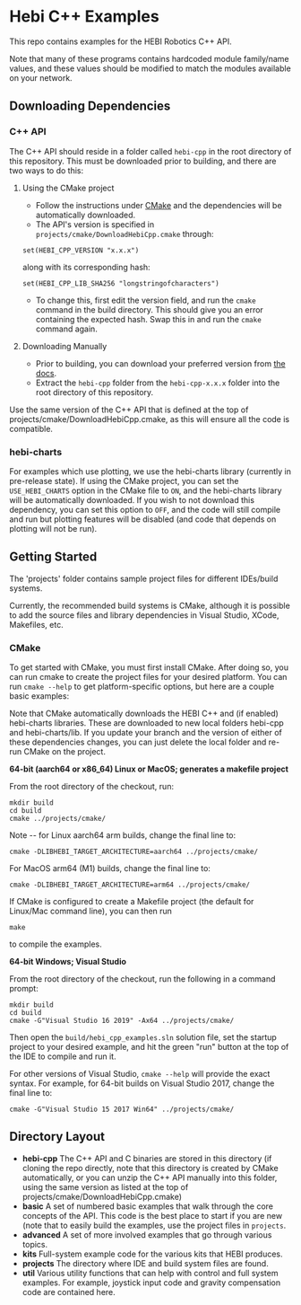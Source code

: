 # Hebi C++ Examples

This repo contains examples for the HEBI Robotics C++ API.

Note that many of these programs contains hardcoded module family/name values,
and these values should be modified to match the modules available on your
network.

## Downloading Dependencies

### C++ API

The C++ API should reside in a folder called `hebi-cpp` in the root directory of this repository. This must be downloaded prior to building, and there are two ways to do this:

1. Using the CMake project
   - Follow the instructions under [CMake](#cmake) and the dependencies will be automatically downloaded.
   - The API's version is specified in `projects/cmake/DownloadHebiCpp.cmake` through:
    ```
    set(HEBI_CPP_VERSION "x.x.x")
    ```
    along with its corresponding hash:
    ```
    set(HEBI_CPP_LIB_SHA256 "longstringofcharacters")
    ```
    - To change this, first edit the version field, and run the `cmake` command in the build directory. This should give you an error containing the expected hash. Swap this in and run the `cmake` command again.

2. Downloading Manually
   - Prior to building, you can download your preferred version from [the docs](http://docs.hebi.us/downloads_changelogs.html#software).
   - Extract the `hebi-cpp` folder from the `hebi-cpp-x.x.x` folder into the root directory of this repository.

Use the same version of the C++ API that is defined at the top of projects/cmake/DownloadHebiCpp.cmake, as this will ensure all the code is compatible.

### hebi-charts

For examples which use plotting, we use the hebi-charts library (currently in pre-release state).  If using the CMake project, you can set the `USE_HEBI_CHARTS` option in the CMake file to `ON`, and the hebi-charts library will be automatically downloaded.  If you wish to not download this dependency, you can set this option to `OFF`, and the code will still compile and run but plotting features will be disabled (and code that depends on plotting will not be run).

## Getting Started

The 'projects' folder contains sample project files for different IDEs/build
systems.

Currently, the recommended build systems is CMake, although it is possible to add the source files and library dependencies in Visual Studio, XCode, Makefiles, etc.

### CMake

To get started with CMake, you must
first install CMake.  After doing so, you can run cmake to create the project
files for your desired platform.  You can run `cmake --help` to get platform-specific
options, but here are a couple basic examples:

Note that CMake automatically downloads the HEBI C++ and (if enabled) hebi-charts libraries. These are downloaded to new local folders hebi-cpp and hebi-charts/lib.  If you update your branch and the version of either of these dependencies changes, you can just delete the local folder and re-run CMake on the project.

**64-bit (aarch64 or x86_64) Linux or MacOS; generates a makefile project**
 
From the root directory of the checkout, run:

```
mkdir build
cd build
cmake ../projects/cmake/
```

Note -- for Linux aarch64 arm builds, change the final line to:
```
cmake -DLIBHEBI_TARGET_ARCHITECTURE=aarch64 ../projects/cmake/
```

For MacOS arm64 (M1) builds, change the final line to:
```
cmake -DLIBHEBI_TARGET_ARCHITECTURE=arm64 ../projects/cmake/
```

If CMake is configured to create a Makefile project (the default for Linux/Mac command
line), you can then run

```make```

to compile the examples.

**64-bit Windows; Visual Studio**

From the root directory of the checkout, run the following in a command prompt:

```
mkdir build
cd build
cmake -G"Visual Studio 16 2019" -Ax64 ../projects/cmake/
```

Then open the `build/hebi_cpp_examples.sln` solution file, set the startup project
to your desired example, and hit the green "run" button at the top of the IDE to
compile and run it.

For other versions of Visual Studio, `cmake --help` will provide the exact syntax.
For example, for 64-bit builds on Visual Studio 2017, change the final line to:

```
cmake -G"Visual Studio 15 2017 Win64" ../projects/cmake/
```

## Directory Layout

- **hebi-cpp** The C++ API and C binaries are stored in this directory (if cloning
the repo directly, note that this directory is created by CMake automatically, or
you can unzip the C++ API manually into this folder, using the same version as listed
at the top of projects/cmake/DownloadHebiCpp.cmake)
- **basic** A set of numbered basic examples that walk through the core concepts
of the API.  This code is the best place to start if you are new (note that to
easily build the examples, use the project files in `projects`.
- **advanced** A set of more involved examples that go through various topics.
- **kits** Full-system example code for the various kits that HEBI produces.
- **projects** The directory where IDE and build system files are found.
- **util** Various utility functions that can help with control and full system examples.  For example, joystick input code and gravity compensation code are contained here.

